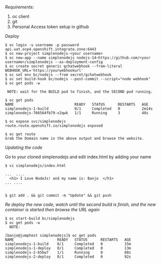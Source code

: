 *Requirements:*

1. oc client
2. git
3. Personal Access token setup in github

*Deploy*


```
$ oc login -u username -p password api.uat.ocp4.openshift.integrate.zone:6443
$ oc new-project simplenodejs-<your username>
$ oc new-app --name simplenodejs nodejs-14~https://github.com/<your username>/simplenodejs --as-deployment-config
$ oc create secret generic gchatwebhook --from-literal WEBHOOK_URL='https://yourwebhookurl'
$ oc set env bc/nodejs --from secret/gchatwebhook
$ oc set build-hook bc/nodejs --post-commit --script="node webhook"
$ oc get pods -w

 NOTE: wait for the BUILD pod to finish, and the SECOND pod running.

$ oc get pods
NAME                            READY   STATUS      RESTARTS   AGE
simplenodejs-1-build            0/1     Completed   0          2m14s
simplenodejs-766564fb79-x2qwk   1/1     Running     3          48s

$ oc expose svc/simplenodejs
route.route.openshift.io/simplenodejs exposed

$ oc get route
Grab the Domain name in the above output and browse the website.
```


*Updating the code*

Go to your cloned simplenodejs and edit index.html by adding your name

```
$ vi simplenodejs/index.html

...  ....
  <h1> I Love NodeJs! and my name is: Banjo  </h1>
... ....


$ git add . && git commit -m "Update" && git push

```

*Re deploy the new code, watch until the second build is finish, and the new container is started then browse the URL again*

```
$ oc start-build bc/simplenodejs
$ oc get pods -w
  NOTE: 

[banjo@jumphost simplenodejs]$ oc get pods
NAME                    READY   STATUS      RESTARTS   AGE
simplenodejs-1-build    0/1     Completed   0          15m
simplenodejs-1-deploy   0/1     Completed   0          13m
simplenodejs-2-65bw7    1/1     Running     0          88s
simplenodejs-2-deploy   0/1     Completed   0          92s

```
